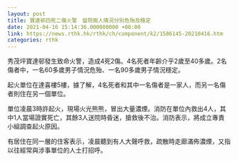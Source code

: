 ```yaml
---
layout: post
title: 寶達邨四死二傷火警　留院兩人情況分別危殆及穩定
date: 2021-04-16 15:14:36.000000000 +08:00
link: https://news.rthk.hk/rthk/ch/component/k2/1586145-20210416.htm
categories: rthk
---
```


秀茂坪寶達邨發生致命火警，造成4死2傷。4名死者年齡介乎2歲至40多歲。2名傷者中，一名60多歲男子情況危殆、一名90多歲男子情況穩定。

起火單位在達喜樓5樓，據了解，4名死者和其中一名傷者是一家人，而另一名傷者則住在另一個單位。

單位凌晨3時許起火，現場火光熊熊，冒出大量濃煙。消防在單位內救出4人，其中1人當場證實死亡，其餘3人送院時昏迷，搶救後不治。消防表示，將成立專責小組調查起火原因。

有居住在同一層的住客表示，凌晨聽到有人大聲呼救，疏散時走廊滿佈濃煙，又指以往經常與涉事單位的人士打招呼。
